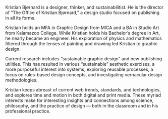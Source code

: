 Kristian Bjørnard is a designer, thinker, and sustainabilitist. He is the director of “The Office of Kristian Bjørnard,” a design studio focused on publishing in all its forms. 

Kristian holds an MFA in Graphic Design from MICA and a BA in Studio Art from Kalamazoo College. While Kristian holds his Bachelor’s degree in Art, he nearly became an engineer. His exploration of physics and mathematics filtered through the lenses of painting and drawing led Kristian to graphic design.  

Current research includes “sustainable graphic design” and new publishing utilities. This has resulted in various “sustainable” aesthetic exercises, a more purposeful interest into systems, exploring reusable processes, a focus on rules-based design concepts, and investigating vernacular design methodologies. 

Kristian keeps abreast of current web trends, standards, and technologies, and explores time and motion in both digital and print media. These myriad interests make for interesting insights and connections among science, philosophy, and the practice of design — both in the classroom and in his professional practice.